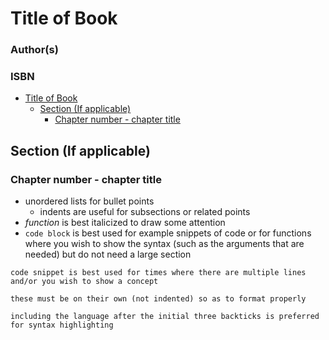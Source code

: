 # Title of Book
### Author(s) <!-- omit in toc -->
### ISBN <!-- omit in toc -->

- [Title of Book](#title-of-book)
  - [Section (If applicable)](#section-if-applicable)
    - [Chapter number - chapter title](#chapter-number---chapter-title)

## Section (If applicable)

### Chapter number - chapter title

- unordered lists for bullet points
  - indents are useful for subsections or related points
- _function_ is best italicized to draw some attention
- ``` code block ``` is best used for example snippets of code or for functions where you wish to show the syntax (such as the arguments that are needed) but do not need a large section
``` 
code snippet is best used for times where there are multiple lines
and/or you wish to show a concept

these must be on their own (not indented) so as to format properly

including the language after the initial three backticks is preferred for syntax highlighting
```
